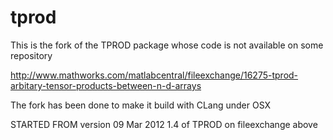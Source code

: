 # tprod
This is the fork of the TPROD package whose code is not available on some repository

http://www.mathworks.com/matlabcentral/fileexchange/16275-tprod-arbitary-tensor-products-between-n-d-arrays

The fork has been done to make it build with CLang under OSX

STARTED FROM version 09 Mar 2012 1.4 of TPROD on fileexchange above
 
